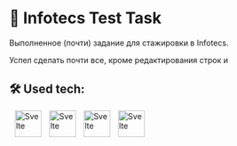 # 🌺 Infotecs Test Task

Выполненное (почти) задание для стажировки в Infotecs.

Успел сделать почти все, кроме редактирования строк и

## 🛠️ Used tech:
<div id="used_tech">
	<img width="48" style="margin-left: 10px;" title="Svelte" alt="Svelte" src="https://cdn.jsdelivr.net/gh/devicons/devicon/icons/svelte/svelte-original.svg" />
	<img width="48" style="margin-left: 10px;" title="Svelte" alt="Svelte" src="https://cdn.jsdelivr.net/gh/devicons/devicon/icons/typescript/typescript-original.svg" />
	<img width="48" style="margin-left: 10px;" title="Svelte" alt="Svelte" src="https://cdn.jsdelivr.net/gh/devicons/devicon/icons/tailwindcss/tailwindcss-plain.svg" />
	<img width="48" style="margin-left: 10px;" title="Svelte" alt="Svelte" src="https://cdn.jsdelivr.net/gh/devicons/devicon/icons/firebase/firebase-plain.svg" />
</div>	
